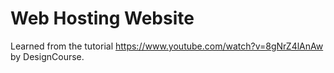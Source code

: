 # Web Hosting Website

Learned from the tutorial https://www.youtube.com/watch?v=8gNrZ4lAnAw by DesignCourse.
